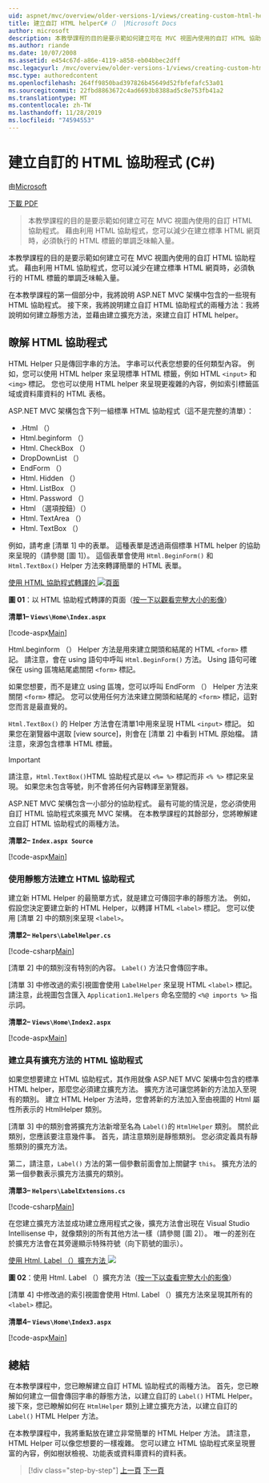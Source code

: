 ```yaml
---
uid: aspnet/mvc/overview/older-versions-1/views/creating-custom-html-helpers-cs
title: 建立自訂 HTML helperC#（） |Microsoft Docs
author: microsoft
description: 本教學課程的目的是要示範如何建立可在 MVC 視圖內使用的自訂 HTML 協助程式。 利用 HTML Helper 。
ms.author: riande
ms.date: 10/07/2008
ms.assetid: e454c67d-a86e-4119-a858-eb04bbec2dff
msc.legacyurl: /mvc/overview/older-versions-1/views/creating-custom-html-helpers-cs
msc.type: authoredcontent
ms.openlocfilehash: 264ff9850bad397826b45649d52fbfefafc53a01
ms.sourcegitcommit: 22fbd8863672c4ad6693b8388ad5c8e753fb41a2
ms.translationtype: MT
ms.contentlocale: zh-TW
ms.lasthandoff: 11/28/2019
ms.locfileid: "74594553"
---
```

# <a name="creating-custom-html-helpers-c"></a>建立自訂的 HTML 協助程式 (C#)

由[Microsoft](https://github.com/microsoft)

[下載 PDF](https://download.microsoft.com/download/1/1/f/11f721aa-d749-4ed7-bb89-a681b68894e6/ASPNET_MVC_Tutorial_9_CS.pdf)

> 本教學課程的目的是要示範如何建立可在 MVC 視圖內使用的自訂 HTML 協助程式。 藉由利用 HTML 協助程式，您可以減少在建立標準 HTML 網頁時，必須執行的 HTML 標籤的單調乏味輸入量。

本教學課程的目的是要示範如何建立可在 MVC 視圖內使用的自訂 HTML 協助程式。 藉由利用 HTML 協助程式，您可以減少在建立標準 HTML 網頁時，必須執行的 HTML 標籤的單調乏味輸入量。

在本教學課程的第一個部分中，我將說明 ASP.NET MVC 架構中包含的一些現有 HTML 協助程式。 接下來，我將說明建立自訂 HTML 協助程式的兩種方法：我將說明如何建立靜態方法，並藉由建立擴充方法，來建立自訂 HTML helper。

## <a name="understanding-html-helpers"></a>瞭解 HTML 協助程式

HTML Helper 只是傳回字串的方法。 字串可以代表您想要的任何類型內容。 例如，您可以使用 HTML helper 來呈現標準 HTML 標籤，例如 HTML `<input>` 和 `<img>` 標記。 您也可以使用 HTML helper 來呈現更複雜的內容，例如索引標籤區域或資料庫資料的 HTML 表格。

ASP.NET MVC 架構包含下列一組標準 HTML 協助程式（這不是完整的清單）：

- .Html （）
- Html.beginform （）
- Html. CheckBox （）
- DropDownList （）
- EndForm （）
- Html. Hidden （）
- Html. ListBox （）
- Html. Password （）
- Html （選項按鈕）（）
- Html. TextArea （）
- Html. TextBox （）

例如，請考慮 [清單 1] 中的表單。 這種表單是透過兩個標準 HTML helper 的協助來呈現的（請參閱 [圖 1]）。 這個表單會使用 `Html.BeginForm()` 和 `Html.TextBox()` Helper 方法來轉譯簡單的 HTML 表單。

[使用 HTML 協助程式轉譯的 ![頁面](creating-custom-html-helpers-cs/_static/image2.png)](creating-custom-html-helpers-cs/_static/image1.png)

**圖 01**：以 HTML 協助程式轉譯的頁面（[按一下以觀看完整大小的影像](creating-custom-html-helpers-cs/_static/image3.png)）

**清單1– `Views\Home\Index.aspx`**

[!code-aspx[Main](creating-custom-html-helpers-cs/samples/sample1.aspx)]

Html.beginform （） Helper 方法是用來建立開頭和結尾的 HTML `<form>` 標記。 請注意，會在 using 語句中呼叫 `Html.BeginForm()` 方法。 Using 語句可確保在 using 區塊結尾處關閉 `<form>` 標記。

如果您想要，而不是建立 using 區塊，您可以呼叫 EndForm （） Helper 方法來關閉 `<form>` 標記。 您可以使用任何方法來建立開頭和結尾的 `<form>` 標記，這對您而言是最直覺的。

`Html.TextBox()` 的 Helper 方法會在清單1中用來呈現 HTML `<input>` 標記。 如果您在瀏覽器中選取 [view source]，則會在 [清單 2] 中看到 HTML 原始檔。 請注意，來源包含標準 HTML 標籤。

> [!IMPORTANT]
> 請注意，`Html.TextBox()`HTML 協助程式是以 `<%= %>` 標記而非 `<% %>` 標記來呈現。 如果您未包含等號，則不會將任何內容轉譯至瀏覽器。

ASP.NET MVC 架構包含一小部分的協助程式。 最有可能的情況是，您必須使用自訂 HTML 協助程式來擴充 MVC 架構。 在本教學課程的其餘部分，您將瞭解建立自訂 HTML 協助程式的兩種方法。

**清單2– `Index.aspx Source`**

[!code-aspx[Main](creating-custom-html-helpers-cs/samples/sample2.aspx)]

### <a name="creating-html-helpers-with-static-methods"></a>使用靜態方法建立 HTML 協助程式

建立新 HTML Helper 的最簡單方式，就是建立可傳回字串的靜態方法。 例如，假設您決定要建立新的 HTML Helper，以轉譯 HTML `<label>` 標記。 您可以使用 [清單 2] 中的類別來呈現 `<label>`。

**清單2– `Helpers\LabelHelper.cs`**

[!code-csharp[Main](creating-custom-html-helpers-cs/samples/sample3.cs)]

[清單 2] 中的類別沒有特別的內容。 `Label()` 方法只會傳回字串。

[清單 3] 中修改過的索引視圖會使用 `LabelHelper` 來呈現 HTML `<label>` 標記。 請注意，此視圖包含匯入 `Application1.Helpers` 命名空間的 `<%@ imports %>` 指示詞。

**清單2– `Views\Home\Index2.aspx`**

[!code-aspx[Main](creating-custom-html-helpers-cs/samples/sample4.aspx)]

### <a name="creating-html-helpers-with-extension-methods"></a>建立具有擴充方法的 HTML 協助程式

如果您想要建立 HTML 協助程式，其作用就像 ASP.NET MVC 架構中包含的標準 HTML helper，那麼您必須建立擴充方法。 擴充方法可讓您將新的方法加入至現有的類別。 建立 HTML Helper 方法時，您會將新的方法加入至由視圖的 Html 屬性所表示的 HtmlHelper 類別。

[清單 3] 中的類別會將擴充方法新增至名為 `Label()`的 `HtmlHelper` 類別。 關於此類別，您應該要注意幾件事。 首先，請注意類別是靜態類別。 您必須定義具有靜態類別的擴充方法。

第二，請注意，`Label()` 方法的第一個參數前面會加上關鍵字 `this`。 擴充方法的第一個參數表示擴充方法擴充的類別。

**清單3– `Helpers\LabelExtensions.cs`**

[!code-csharp[Main](creating-custom-html-helpers-cs/samples/sample5.cs)]

在您建立擴充方法並成功建立應用程式之後，擴充方法會出現在 Visual Studio Intellisense 中，就像類別的所有其他方法一樣（請參閱 [圖 2]）。 唯一的差別在於擴充方法會在其旁邊顯示特殊符號（向下箭號的圖示）。

[使用 Html. Label （）擴充方法 ![](creating-custom-html-helpers-cs/_static/image5.png)](creating-custom-html-helpers-cs/_static/image4.png)

**圖 02**：使用 Html. Label （）擴充方法（[按一下以查看完整大小的影像](creating-custom-html-helpers-cs/_static/image6.png)）

[清單 4] 中修改過的索引視圖會使用 Html. Label （）擴充方法來呈現其所有的 `<label>` 標記。

**清單4– `Views\Home\Index3.aspx`**

[!code-aspx[Main](creating-custom-html-helpers-cs/samples/sample6.aspx)]

## <a name="summary"></a>總結

在本教學課程中，您已瞭解建立自訂 HTML 協助程式的兩種方法。 首先，您已瞭解如何建立一個會傳回字串的靜態方法，以建立自訂的 `Label()` HTML Helper。 接下來，您已瞭解如何在 `HtmlHelper` 類別上建立擴充方法，以建立自訂的 `Label()` HTML Helper 方法。

在本教學課程中，我將重點放在建立非常簡單的 HTML Helper 方法。 請注意，HTML Helper 可以像您想要的一樣複雜。 您可以建立 HTML 協助程式來呈現豐富的內容，例如樹狀檢視、功能表或資料庫資料的資料表。

> [!div class="step-by-step"]
> [上一頁](asp-net-mvc-views-overview-cs.md)
> [下一頁](using-the-tagbuilder-class-to-build-html-helpers-cs.md)
